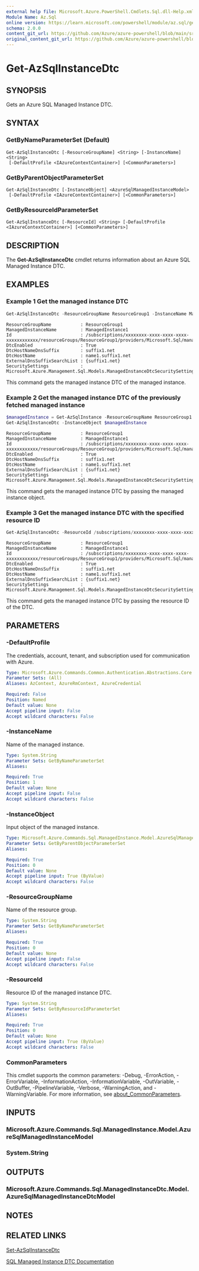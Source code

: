 ```yaml
---
external help file: Microsoft.Azure.PowerShell.Cmdlets.Sql.dll-Help.xml
Module Name: Az.Sql
online version: https://learn.microsoft.com/powershell/module/az.sql/get-azsqlinstancedtc
schema: 2.0.0
content_git_url: https://github.com/Azure/azure-powershell/blob/main/src/Sql/Sql/help/Get-AzSqlInstanceDtc.md
original_content_git_url: https://github.com/Azure/azure-powershell/blob/main/src/Sql/Sql/help/Get-AzSqlInstanceDtc.md
---
```


# Get-AzSqlInstanceDtc

## SYNOPSIS
Gets an Azure SQL Managed Instance DTC.

## SYNTAX

### GetByNameParameterSet (Default)
```
Get-AzSqlInstanceDtc [-ResourceGroupName] <String> [-InstanceName] <String>
 [-DefaultProfile <IAzureContextContainer>] [<CommonParameters>]
```

### GetByParentObjectParameterSet
```
Get-AzSqlInstanceDtc [-InstanceObject] <AzureSqlManagedInstanceModel>
 [-DefaultProfile <IAzureContextContainer>] [<CommonParameters>]
```

### GetByResourceIdParameterSet
```
Get-AzSqlInstanceDtc [-ResourceId] <String> [-DefaultProfile <IAzureContextContainer>] [<CommonParameters>]
```

## DESCRIPTION
The **Get-AzSqlInstanceDtc** cmdlet returns information about an Azure SQL Managed Instance DTC.

## EXAMPLES

### Example 1 Get the managed instance DTC
```powershell
Get-AzSqlInstanceDtc -ResourceGroupName ResourceGroup1 -InstanceName ManagedInstance1
```

```output
ResourceGroupName           : ResourceGroup1
ManagedInstanceName         : ManagedInstance1
Id                          : /subscriptions/xxxxxxxx-xxxx-xxxx-xxxx-xxxxxxxxxxxx/resourceGroups/ResourceGroup1/providers/Microsoft.Sql/managedInstances/ManagedInstance1/dtc/current
DtcEnabled                  : True
DtcHostNameDnsSuffix        : suffix1.net
DtcHostName                 : name1.suffix1.net
ExternalDnsSuffixSearchList : {suffix1.net}
SecuritySettings            : Microsoft.Azure.Management.Sql.Models.ManagedInstanceDtcSecuritySettings
```

This command gets the managed instance DTC of the managed instance.

### Example 2 Get the managed instance DTC of the previously fetched managed instance
```powershell
$managedInstance = Get-AzSqlInstance -ResourceGroupName ResourceGroup1 -InstanceName ManagedInstance1
Get-AzSqlInstanceDtc -InstanceObject $managedInstance
```

```output
ResourceGroupName           : ResourceGroup1
ManagedInstanceName         : ManagedInstance1
Id                          : /subscriptions/xxxxxxxx-xxxx-xxxx-xxxx-xxxxxxxxxxxx/resourceGroups/ResourceGroup1/providers/Microsoft.Sql/managedInstances/ManagedInstance1/dtc/current
DtcEnabled                  : True
DtcHostNameDnsSuffix        : suffix1.net
DtcHostName                 : name1.suffix1.net
ExternalDnsSuffixSearchList : {suffix1.net}
SecuritySettings            : Microsoft.Azure.Management.Sql.Models.ManagedInstanceDtcSecuritySettings
```

This command gets the managed instance DTC by passing the managed instance object.

### Example 3 Get the managed instance DTC with the specified resource ID
```powershell
Get-AzSqlInstanceDtc -ResourceId /subscriptions/xxxxxxxx-xxxx-xxxx-xxxx-xxxxxxxxxxxx/resourceGroups/ResourceGroup1/providers/Microsoft.Sql/managedInstances/ManagedInstance1/dtc/current
```

```output
ResourceGroupName           : ResourceGroup1
ManagedInstanceName         : ManagedInstance1
Id                          : /subscriptions/xxxxxxxx-xxxx-xxxx-xxxx-xxxxxxxxxxxx/resourceGroups/ResourceGroup1/providers/Microsoft.Sql/managedInstances/ManagedInstance1/dtc/current
DtcEnabled                  : True
DtcHostNameDnsSuffix        : suffix1.net
DtcHostName                 : name1.suffix1.net
ExternalDnsSuffixSearchList : {suffix1.net}
SecuritySettings            : Microsoft.Azure.Management.Sql.Models.ManagedInstanceDtcSecuritySettings
```

This command gets the managed instance DTC by passing the resource ID of the DTC.

## PARAMETERS

### -DefaultProfile
The credentials, account, tenant, and subscription used for communication with Azure.

```yaml
Type: Microsoft.Azure.Commands.Common.Authentication.Abstractions.Core.IAzureContextContainer
Parameter Sets: (All)
Aliases: AzContext, AzureRmContext, AzureCredential

Required: False
Position: Named
Default value: None
Accept pipeline input: False
Accept wildcard characters: False
```

### -InstanceName
Name of the managed instance.

```yaml
Type: System.String
Parameter Sets: GetByNameParameterSet
Aliases:

Required: True
Position: 1
Default value: None
Accept pipeline input: False
Accept wildcard characters: False
```

### -InstanceObject
Input object of the managed instance.

```yaml
Type: Microsoft.Azure.Commands.Sql.ManagedInstance.Model.AzureSqlManagedInstanceModel
Parameter Sets: GetByParentObjectParameterSet
Aliases:

Required: True
Position: 0
Default value: None
Accept pipeline input: True (ByValue)
Accept wildcard characters: False
```

### -ResourceGroupName
Name of the resource group.

```yaml
Type: System.String
Parameter Sets: GetByNameParameterSet
Aliases:

Required: True
Position: 0
Default value: None
Accept pipeline input: False
Accept wildcard characters: False
```

### -ResourceId
Resource ID of the managed instance DTC.

```yaml
Type: System.String
Parameter Sets: GetByResourceIdParameterSet
Aliases:

Required: True
Position: 0
Default value: None
Accept pipeline input: True (ByValue)
Accept wildcard characters: False
```

### CommonParameters
This cmdlet supports the common parameters: -Debug, -ErrorAction, -ErrorVariable, -InformationAction, -InformationVariable, -OutVariable, -OutBuffer, -PipelineVariable, -Verbose, -WarningAction, and -WarningVariable. For more information, see [about_CommonParameters](http://go.microsoft.com/fwlink/?LinkID=113216).

## INPUTS

### Microsoft.Azure.Commands.Sql.ManagedInstance.Model.AzureSqlManagedInstanceModel

### System.String

## OUTPUTS

### Microsoft.Azure.Commands.Sql.ManagedInstanceDtc.Model.AzureSqlManagedInstanceDtcModel

## NOTES

## RELATED LINKS

[Set-AzSqlInstanceDtc](./Set-AzSqlInstanceDtc.md)

[SQL Managed Instance DTC Documentation](https://learn.microsoft.com/en-us/azure/azure-sql/managed-instance/distributed-transaction-coordinator-dtc?view=azuresql)